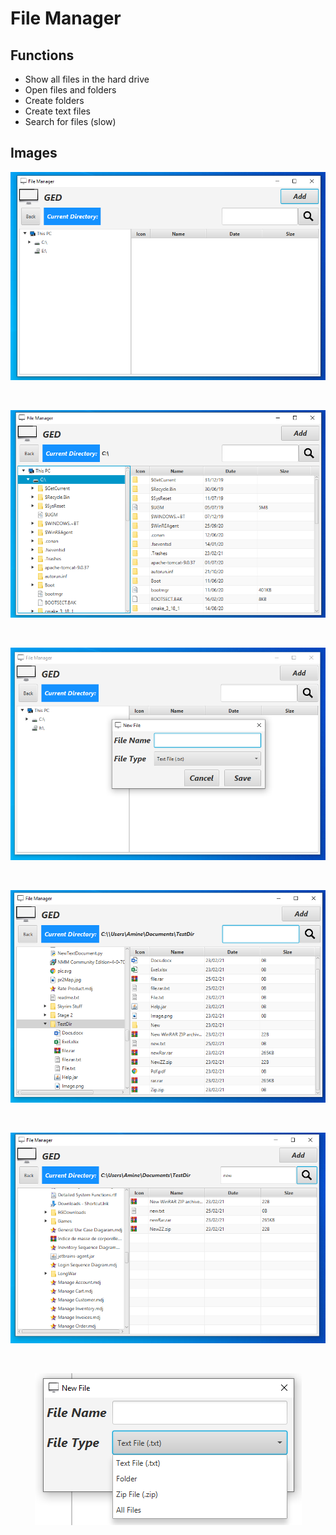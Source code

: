 <h1> File Manager </h1>

## Functions
<ul>
  <li>Show all files in the hard drive</li>
  <li>Open files and folders </li>
  <li>Create folders </li>
  <li>Create text files </li>
  <li>Search for files (slow) </li>
</ul>


## Images
<p align="center" ><img src="https://raw.githubusercontent.com/med906/FileManager/master/Github%20Images/mainView.png"></img></p>
</br>
<p align="center" ><img src="https://raw.githubusercontent.com/med906/FileManager/master/Github%20Images/MainViewON.png"></img></p>
</br>
<p align="center" ><img src="https://raw.githubusercontent.com/med906/FileManager/master/Github%20Images/CreateView.png"></img></p>
</br>
<p align="center" ><img src="https://raw.githubusercontent.com/med906/FileManager/master/Github%20Images/SearchView.png"></img></p>
</br>
<p align="center" ><img src="https://raw.githubusercontent.com/med906/FileManager/master/Github%20Images/SearchViewON.png"></img></p>
</br>
<p align="center" ><img src="https://raw.githubusercontent.com/med906/FileManager/master/Github%20Images/allFiles.png"></img></p>

